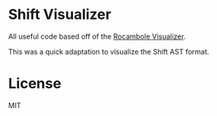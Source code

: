 # Shift Visualizer

All useful code based off of the [Rocambole Visualizer](https://github.com/piuccio/rocambole-visualize).

This was a quick adaptation to visualize the Shift AST format.

# License

MIT
